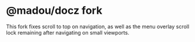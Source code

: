 # @madou/docz fork

This fork fixes scroll to top on navigation,
as well as the menu overlay scroll lock remaining after navigating on small viewports.
